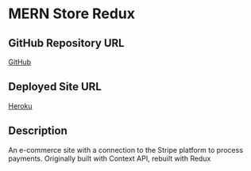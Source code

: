 # MERN Store Redux

## GitHub Repository URL
[GitHub](https://github.com/josephptflanagan/mern-store-redux)

## Deployed Site URL
[Heroku]()

## Description
An e-commerce site with a connection to the Stripe platform to process payments. Originally built with Context API, rebuilt with Redux